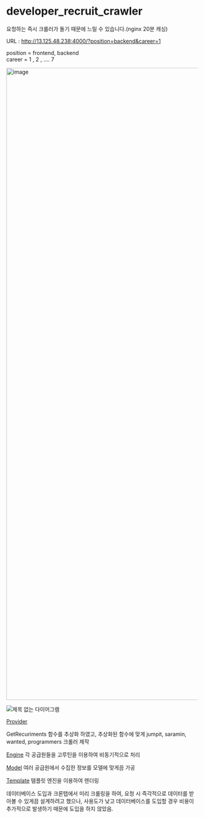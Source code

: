 # developer_recruit_crawler

요청하는 즉시 크롤러가 돌기 때문에 느릴 수 있습니다.(nginx 20분 캐싱)

URL : http://13.125.48.238:4000/?position=backend&career=1

position = frontend, backend  
career =  1 , 2 , .... 7

<img width="1659" alt="image" src="https://user-images.githubusercontent.com/97140962/208352203-fb74b4bb-d474-4989-8645-bb2e6071fc31.png">


![제목 없는 다이어그램](https://user-images.githubusercontent.com/97140962/208352682-fe95d77c-0107-4941-b748-f383afe2af23.jpg)


[Provider](https://github.com/beardfriend/developer_recruit_crawler/blob/main/provider/provider.go)

GetRecuriments 함수를 추상화 하였고, 추상화된 함수에 맞게 jumpit, saramin, wanted, programmers 크롤러 제작

[Engine](https://github.com/beardfriend/developer_recruit_crawler/blob/main/engine/recruitment.go#L40)
각 공급원들을 고루틴을 이용하여 비동기적으로 처리

[Model](https://github.com/beardfriend/developer_recruit_crawler/blob/main/model/recruitment.go)
여러 공급원에서 수집한 정보를 모델에 맞게끔 가공

[Template](https://github.com/beardfriend/developer_recruit_crawler/blob/main/templates/index.html)
 템플릿 엔진을 이용하여 렌더링


데이터베이스 도입과 크론탭에서 미리 크롤링을 하여, 요청 시 즉각적으로 데이터를 받아볼 수 있게끔 설계하려고 했으나,
사용도가 낮고 데이터베이스를 도입할 경우 비용이 추가적으로 발생하기 때문에 도입을 하지 않았음.

